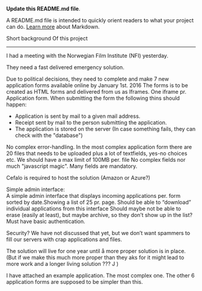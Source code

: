 **Update this README.md file**.

 A README.md file is intended to quickly orient readers to what your project can do.
 [Learn more](http://go.microsoft.com/fwlink/p/?LinkId=524306) about Markdown.
 
 Short background Of this project 
 **********************************************************************************************
 
 I had a meeting with the Norwegian Film Institute (NFI) yesterday.
 
They need a fast delivered emergency solution.
 
Due to political decisions, they need to complete and make 7 new application forms available online by January 1st. 2016
The forms is to be created as HTML forms and delivered from us as Iframes. One iframe pr. Application form.
When submitting the form the following thins should happen:
* Application is sent by mail to a given mail address.
* Receipt sent by mail to the person submitting the application.
* The application is stored on the server (In case something fails, they can check with the "database")
 
No complex error-handling.
In the most complex application form there are 20 files that needs to be uploaded plus a lot of textfields, yes-no choices etc.
We should have a max limit of 100MB per. file
No complex fields nor much "javascript magic".
Many fields are mandatory.
 
Cefalo is required to host the solution (Amazon or Azure?)
 
Simple admin interface:  
A simple admin interface that displays incoming applications per. form sorted by date.Showing a list of 25 pr. page.
Should be able to “download” individual applications from this interface
Should maybe not be able to erase (easily at least), but maybe archive, so they don’t show up in the list?
Must have basic authentication.
 
Security?
We have not discussed that yet, but we don’t want spammers to fill our servers with crap applications and files.
 
The solution will live for one year until å more proper solution is in place. (But if we make this much more proper than they aks for it might lead to more work and a longer living solution ??? J )
 
I have attached an example application. The most complex one. The other 6 application forms are supposed to be simpler than this.